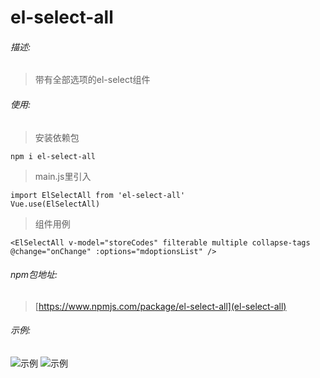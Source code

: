 # el-select-all
###### 描述:
> 带有全部选项的el-select组件

###### 使用:
>安装依赖包

```
npm i el-select-all
```
>main.js里引入

```
import ElSelectAll from 'el-select-all'
Vue.use(ElSelectAll)
```
>组件用例

```
<ElSelectAll v-model="storeCodes" filterable multiple collapse-tags @change="onChange" :options="mdoptionsList" />
```
###### npm包地址:
> [https://www.npmjs.com/package/el-select-all](el-select-all)

###### 示例:
![示例](https://raw.githubusercontent.com/hufei1993/el-select-all/master/src/assets/elselect.png)
![示例](https://raw.githubusercontent.com/hufei1993/el-select-all/master/src/assets/elselect.gif)